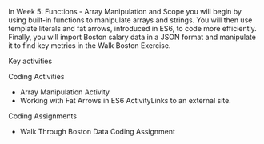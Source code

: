 In Week 5: Functions - Array Manipulation and Scope you will begin by using built-in functions to manipulate arrays and strings. 
You will then use template literals and fat arrows, introduced in ES6, to code more efficiently. Finally, you will 
import Boston salary data in a 
JSON format and manipulate it to find key metrics in the Walk Boston Exercise.

Key activities

Coding Activities
* Array Manipulation Activity
* Working with Fat Arrows in ES6 ActivityLinks to an external site.

Coding Assignments
* Walk Through Boston Data Coding Assignment

